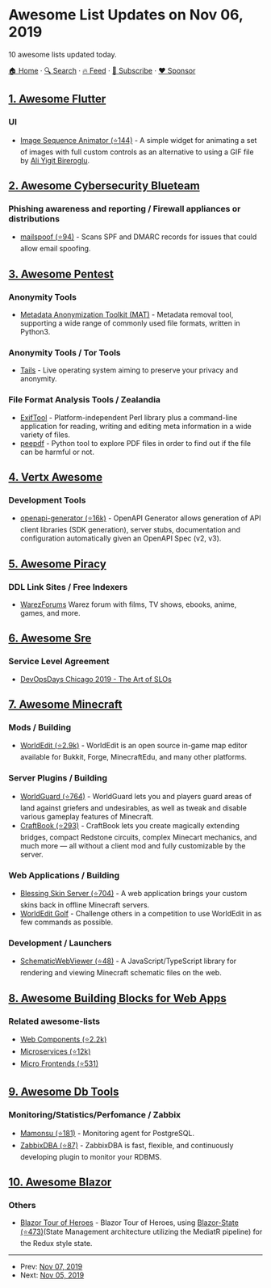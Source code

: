 # Awesome List Updates on Nov 06, 2019

10 awesome lists updated today.

[🏠 Home](/README.md) · [🔍 Search](https://www.trackawesomelist.com/search/) · [🔥 Feed](https://www.trackawesomelist.com/rss.xml) · [📮 Subscribe](https://trackawesomelist.us17.list-manage.com/subscribe?u=d2f0117aa829c83a63ec63c2f&id=36a103854c) · [❤️  Sponsor](https://github.com/sponsors/theowenyoung)



## [1. Awesome Flutter](/content/Solido/awesome-flutter/README.md)

### UI

*   [Image Sequence Animator (⭐144)](https://github.com/aliyigitbireroglu/flutter-image-sequence-animator) <!--stargazers:aliyigitbireroglu/flutter-image-sequence-animator--> - A simple widget for animating a set of images with full custom controls as an alternative to using a GIF file by [Ali Yigit Bireroglu](https://github.com/aliyigitbireroglu).

## [2. Awesome Cybersecurity Blueteam](/content/fabacab/awesome-cybersecurity-blueteam/README.md)

### Phishing awareness and reporting / Firewall appliances or distributions

*   [mailspoof (⭐94)](https://github.com/serain/mailspoof) - Scans SPF and DMARC records for issues that could allow email spoofing.

## [3. Awesome Pentest](/content/enaqx/awesome-pentest/README.md)

### Anonymity Tools

*   [Metadata Anonymization Toolkit (MAT)](https://0xacab.org/jvoisin/mat2) - Metadata removal tool, supporting a wide range of commonly used file formats, written in Python3.

### Anonymity Tools / Tor Tools

*   [Tails](https://tails.boum.org/) - Live operating system aiming to preserve your privacy and anonymity.

### File Format Analysis Tools / Zealandia

*   [ExifTool](https://www.sno.phy.queensu.ca/~phil/exiftool/) - Platform-independent Perl library plus a command-line application for reading, writing and editing meta information in a wide variety of files.
*   [peepdf](https://eternal-todo.com/tools/peepdf-pdf-analysis-tool) - Python tool to explore PDF files in order to find out if the file can be harmful or not.

## [4. Vertx Awesome](/content/vert-x3/vertx-awesome/README.md)

### Development Tools

*   [openapi-generator (⭐16k)](https://github.com/OpenAPITools/openapi-generator) - OpenAPI Generator allows generation of API client libraries (SDK generation), server stubs, documentation and configuration automatically given an OpenAPI Spec (v2, v3).

## [5. Awesome Piracy](/content/Igglybuff/awesome-piracy/README.md)

### DDL Link Sites / Free Indexers

*   [WarezForums](https://warezforums.com/) Warez forum with films, TV shows, ebooks, anime, games, and more.

## [6. Awesome Sre](/content/dastergon/awesome-sre/README.md)

### Service Level Agreement

*   [DevOpsDays Chicago 2019 - The Art of SLOs](https://youtu.be/Dfnbw5dJQ5I)

## [7. Awesome Minecraft](/content/bs-community/awesome-minecraft/README.md)

### Mods / Building

*   [WorldEdit (⭐2.9k)](https://github.com/EngineHub/WorldEdit) - WorldEdit is an open source in-game map editor available for Bukkit, Forge, MinecraftEdu, and many other platforms.

### Server Plugins / Building

*   [WorldGuard (⭐764)](https://github.com/EngineHub/WorldGuard) - WorldGuard lets you and players guard areas of land against griefers and undesirables, as well as tweak and disable various gameplay features of Minecraft.
*   [CraftBook (⭐293)](https://github.com/EngineHub/CraftBook) - CraftBook lets you create magically extending bridges, compact Redstone circuits, complex Minecart mechanics, and much more — all without a client mod and fully customizable by the server.

### Web Applications / Building

*   [Blessing Skin Server (⭐704)](https://github.com/bs-community/blessing-skin-server) - A web application brings your custom skins back in offline Minecraft servers.
*   [WorldEdit Golf](https://worldedit.golf/) - Challenge others in a competition to use WorldEdit in as few commands as possible.

### Development / Launchers

*   [SchematicWebViewer (⭐48)](https://github.com/EngineHub/SchematicWebViewer) - A JavaScript/TypeScript library for rendering and viewing Minecraft schematic files on the web.

## [8. Awesome Building Blocks for Web Apps](/content/componently-com/awesome-building-blocks-for-web-apps/README.md)

### Related awesome-lists

*   [Web Components (⭐2.2k)](https://github.com/mateusortiz/webcomponents-the-right-way)
*   [Microservices (⭐12k)](https://github.com/mfornos/awesome-microservices)
*   [Micro Frontends (⭐531)](https://github.com/ChristianUlbrich/awesome-microfrontends)

## [9. Awesome Db Tools](/content/mgramin/awesome-db-tools/README.md)

### Monitoring/Statistics/Perfomance / Zabbix

*   [Mamonsu (⭐181)](https://github.com/postgrespro/mamonsu) - Monitoring agent for PostgreSQL.
*   [ZabbixDBA (⭐87)](https://github.com/anetrusov/ZabbixDBA) - ZabbixDBA is fast, flexible, and continuously developing plugin to monitor your RDBMS.

## [10. Awesome Blazor](/content/AdrienTorris/awesome-blazor/README.md)

### Others

*   [Blazor Tour of Heroes](https://github.com/georgemathieson/blazor-tour-of-heroes) - Blazor Tour of Heroes, using [Blazor-State (⭐473)](https://github.com/TimeWarpEngineering/blazor-state)(State Management architecture utilizing the MediatR pipeline) for the Redux style state.

---

- Prev: [Nov 07, 2019](/content/2019/11/07/README.md)
- Next: [Nov 05, 2019](/content/2019/11/05/README.md)